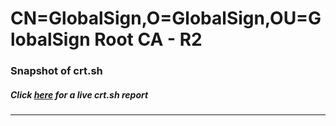 # CN=GlobalSign,O=GlobalSign,OU=GlobalSign Root CA - R2
### Snapshot of crt.sh
##### Click [here](https://crt.sh/?q=Serial_04000000000127FBF76700) for a live crt.sh report

---
